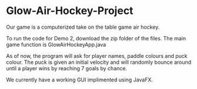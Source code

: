 # Glow-Air-Hockey-Project

Our game is a computerized take on the table game air hockey.

To run the code for Demo 2, download the zip folder of the files.
The main game function is GlowAirHockeyApp.java

As of now, the program will ask for player names, paddle
colours and puck colour. The puck is given an initial velocity and
will randomly bounce around until a player wins by reaching 7 goals
by chance.  

We currently have a working GUI implimented using JavaFX.

